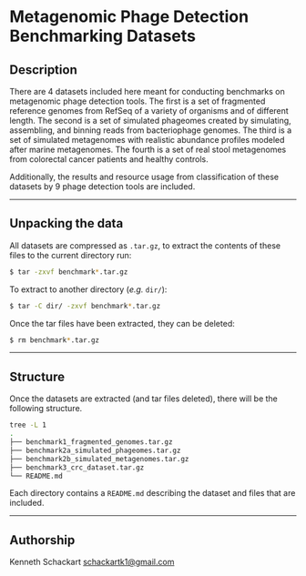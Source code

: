 # Metagenomic Phage Detection Benchmarking Datasets

## Description

There are 4 datasets included here meant for conducting benchmarks on metagenomic phage detection tools. The first is a set of fragmented reference genomes from RefSeq of a variety of organisms and of different length. The second is a set of simulated phageomes created by simulating, assembling, and binning reads from bacteriophage genomes. The third is a set of simulated metagenomes with realistic abundance profiles modeled after marine metagenomes. The fourth is a set of real stool metagenomes from colorectal cancer patients and healthy controls.

Additionally, the results and resource usage from classification of these datasets by 9 phage detection tools are included.

---

## Unpacking the data

All datasets are compressed as `.tar.gz`, to extract the contents of these files to the current directory run:

```sh
$ tar -zxvf benchmark*.tar.gz
```

To extract to another directory (*e.g.* `dir/`):

```sh
$ tar -C dir/ -zxvf benchmark*.tar.gz
```

Once the tar files have been extracted, they can be deleted:

```sh
$ rm benchmark*.tar.gz
```

---

## Structure

Once the datasets are extracted (and tar files deleted), there will be the following structure.

```sh
tree -L 1
.
├── benchmark1_fragmented_genomes.tar.gz
├── benchmark2a_simulated_phageomes.tar.gz
├── benchmark2b_simulated_metagenomes.tar.gz
├── benchmark3_crc_dataset.tar.gz
└── README.md
```

Each directory contains a `README.md` describing the dataset and files that are included.

---

## Authorship
Kenneth Schackart <schackartk1@gmail.com>
